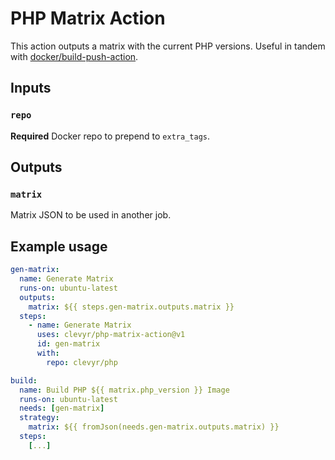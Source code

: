 # PHP Matrix Action

This action outputs a matrix with the current PHP versions. Useful in tandem with [docker/build-push-action](https://github.com/marketplace/actions/build-and-push-docker-images).

## Inputs

### `repo`

**Required** Docker repo to prepend to `extra_tags`.

## Outputs

### `matrix`

Matrix JSON to be used in another job.

## Example usage

```yaml
gen-matrix:
  name: Generate Matrix
  runs-on: ubuntu-latest
  outputs:
    matrix: ${{ steps.gen-matrix.outputs.matrix }}
  steps:
    - name: Generate Matrix
      uses: clevyr/php-matrix-action@v1
      id: gen-matrix
      with:
        repo: clevyr/php

build:
  name: Build PHP ${{ matrix.php_version }} Image
  runs-on: ubuntu-latest
  needs: [gen-matrix]
  strategy:
    matrix: ${{ fromJson(needs.gen-matrix.outputs.matrix) }}
  steps:
    [...]
```
